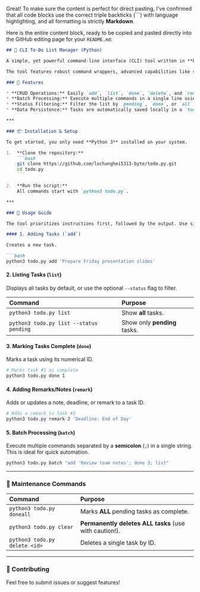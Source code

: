 Great\! To make sure the content is perfect for direct pasting, I've confirmed that all code blocks use the correct triple backticks (\`\`\`) with language highlighting, and all formatting is strictly **Markdown**.

Here is the entire content block, ready to be copied and pasted directly into the GitHub editing page for your `README.md`:

````markdown
## 📝 CLI To-Do List Manager (Python)

A simple, yet powerful command-line interface (CLI) tool written in **Python** for managing personal and professional tasks. Tasks are persistently stored in a local `todo.json` file.

The tool features robust command wrappers, advanced capabilities like status filtering, batch operations, and a clear instruction-first output structure.

### 🚀 Features

* **CRUD Operations:** Easily `add`, `list`, `done`, `delete`, and `remark` tasks.
* **Batch Processing:** Execute multiple commands in a single line using the powerful `batch` command.
* **Status Filtering:** Filter the list by `pending`, `done`, or `all` tasks.
* **Data Persistence:** Tasks are automatically saved locally in a `todo.json` file.

***

### 📦 Installation & Setup

To get started, you only need **Python 3** installed on your system.

1.  **Clone the repository:**
    ```bash
    git clone https://github.com/lochunghei5313-byte/todo.py.git
    cd todo.py
    ```

2.  **Run the script:**
    All commands start with `python3 todo.py`.

***

### 📖 Usage Guide

The tool prioritizes instructions first, followed by the output. Use single quotes (`'...'`) for descriptions or remarks that contain spaces.

#### 1. Adding Tasks (`add`)

Creates a new task.

```bash
python3 todo.py add 'Prepare Friday presentation slides'
````

#### 2\. Listing Tasks (`list`)

Displays all tasks by default, or use the optional `--status` flag to filter.

| Command | Purpose |
| :--- | :--- |
| `python3 todo.py list` | Show **all** tasks. |
| `python3 todo.py list --status pending` | Show only **pending** tasks. |

#### 3\. Marking Tasks Complete (`done`)

Marks a task using its numerical ID.

```bash
# Marks task #1 as complete
python3 todo.py done 1
```

#### 4\. Adding Remarks/Notes (`remark`)

Adds or updates a note, deadline, or remark to a task ID.

```bash
# Adds a remark to task #2
python3 todo.py remark 2 'Deadline: End of Day'
```

#### 5\. Batch Processing (`batch`)

Execute multiple commands separated by a **semicolon** (`;`) in a single string. This is ideal for quick automation.

```bash
python3 todo.py batch "add 'Review team notes'; done 3; list"
```

-----

### 🧹 Maintenance Commands

| Command | Purpose |
| :--- | :--- |
| `python3 todo.py doneall` | Marks **ALL** pending tasks as complete. |
| `python3 todo.py clear` | **Permanently deletes ALL tasks** (use with caution\!). |
| `python3 todo.py delete <id>` | Deletes a single task by ID. |

-----

### 🤝 Contributing

Feel free to submit issues or suggest features\!

```
```
